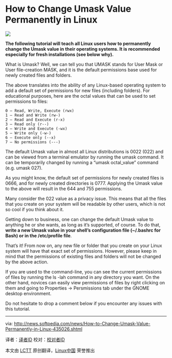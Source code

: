 How to Change Umask Value Permanently in Linux
================================================================================
![](http://i1-news.softpedia-static.com/images/news2/How-to-Change-Umask-Value-Permanently-in-Linux-435026-2.jpg)

**The following tutorial will teach all Linux users how to permanently change the Umask value in their operating systems. It is recommended especially for fresh installations (see below why).**

What is Umask? Well, we can tell you that UMASK stands for User Mask or User file-creation MASK, and it is the default permissions base used for newly created files and folders.

The above translates into the ability of any Linux-based operating system to add a default set of permissions for new files (including folders). For educational purposes, here are the octal values that can be used to set permissions to files:

    0 – Read, Write, Execute (rwx)
    1 – Read and Write (rw-)
    2 – Read and Execute (r-x)
    3 – Read only (r--)
    4 – Write and Execute (-wx)
    5 – Write only (-w-)
    6 – Execute only (--x)
    7 – No permissions (---)

The default Umask value in almost all Linux distributions is 0022 (022) and can be viewed from a terminal emulator by running the umask command. It can be temporarily changed by running a “umask octal_value” command (e.g. umask 027).

As you might know, the default set of permissions for newly created files is 0666, and for newly created directories is 0777. Applying the Umask value to the above will result in the 644 and 755 permissions.

Many consider the 022 value as a privacy issue. This means that all the files that you create on your system will be readable by other users, which is not so cool if you think about it.

Getting down to business, one can change the default Umask value to anything he or she wants, as long as it’s supported, of course. To do that, **write a new Umask value in your shell’s configuration file (~/.bashrc for Bash) or in the /etc/profile file**.

That’s it! From now on, any new file or folder that you create on your Linux system will have that exact set of permissions. However, please keep in mind that the permissions of existing files and folders will not be changed by the above action.

If you are used to the command-line, you can see the current permissions of files by running the ls -lah command in any directory you want. On the other hand, novices can easily view permissions of files by right clicking on them and going to Properties -> Persmissions tab under the GNOME desktop environment.

Do not hesitate to drop a comment below if you encounter any issues with this tutorial.

--------------------------------------------------------------------------------

via: http://news.softpedia.com/news/How-to-Change-Umask-Value-Permanently-in-Linux-435026.shtml

译者：[译者ID](https://github.com/译者ID) 校对：[校对者ID](https://github.com/校对者ID)

本文由 [LCTT](https://github.com/LCTT/TranslateProject) 原创翻译，[Linux中国](http://linux.cn/) 荣誉推出